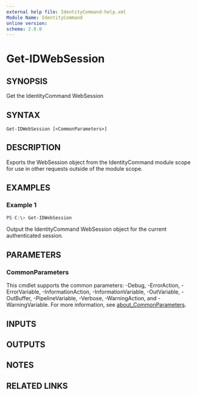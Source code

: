 ```yaml
---
external help file: IdentityCommand-help.xml
Module Name: IdentityCommand
online version:
schema: 2.0.0
---
```


# Get-IDWebSession

## SYNOPSIS
Get the IdentityCommand WebSession

## SYNTAX

```
Get-IDWebSession [<CommonParameters>]
```

## DESCRIPTION
Exports the WebSession object from the IdentityCommand module scope for use in other requests outside of the module scope.

## EXAMPLES

### Example 1
```powershell
PS C:\> Get-IDWebSession
```

Output the IdentityCommand WebSession object for the current authenticated session.

## PARAMETERS

### CommonParameters
This cmdlet supports the common parameters: -Debug, -ErrorAction, -ErrorVariable, -InformationAction, -InformationVariable, -OutVariable, -OutBuffer, -PipelineVariable, -Verbose, -WarningAction, and -WarningVariable. For more information, see [about_CommonParameters](http://go.microsoft.com/fwlink/?LinkID=113216).

## INPUTS

## OUTPUTS

## NOTES

## RELATED LINKS
